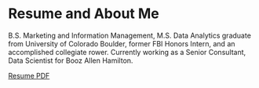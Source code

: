 # Resume and About Me

B.S. Marketing and Information Management, M.S. Data Analytics graduate from University of Colorado Boulder, former FBI Honors Intern, and an accomplished collegiate rower. Currently working as a Senior Consultant, Data Scientist for Booz Allen Hamilton.

[Resume PDF](Brandon_Julian_Resume.pdf)
